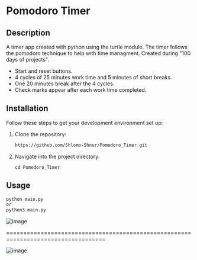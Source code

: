 # Pomodoro Timer

## Description
A timer app created with python using the turtle module. The timer follows the pomodoro technique to help with time managment. Created during "100 days of projects". 
* Start and reset buttons.
* 4 cycles of 25 minutes work time and 5 minutes of short breaks.
* One 20 minutes break after the 4 cycles.
* Check marks appear after each work time completed.

## Installation
Follow these steps to get your development environment set up:

1. Clone the repository:
   ```bash
   https://github.com/Shlomo-Shnur/Pomedoro_Timer.git
2. Navigate into the project directory:
   ```
   cd Pomedoro_Timer

## Usage
  ```bash
  python main.py
  or
  python3 main.py
  ```

![image](https://github.com/user-attachments/assets/05baff7b-393f-48fa-81ab-a10e9689bae5)

===================================================================================

![image](https://github.com/user-attachments/assets/c32c929c-f331-4a11-90e1-6be40701c10b)

